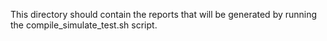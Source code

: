 This directory should contain the reports that will be generated by running the compile_simulate_test.sh script.